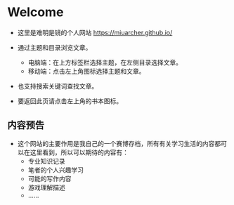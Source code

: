 # Welcome 
- 这里是难明是镜的个人网站 <https://miuarcher.github.io/>

- 通过主题和目录浏览文章。
    - 电脑端：在上方标签栏选择主题，在左侧目录选择文章。
    - 移动端：点击左上角图标选择主题和文章。
- 也支持搜索关键词查找文章。
- 要返回此页请点击左上角的书本图标。

## 内容预告
- 这个网站的主要作用是我自己的一个赛博存档，所有有关学习生活的内容都可以在这里看到，所以可以期待的内容有：
    - 专业知识记录
    - 笔者的个人兴趣学习
    - 可能的写作内容
    - 游戏理解描述
    - ……

<script src="https://giscus.app/client.js"
        data-repo="Miuarcher/Miuarcher.github.io"
        data-repo-id="R_kgDOPo7_XA"
        data-category="Announcements"
        data-category-id="DIC_kwDOPo7_XM4Cu7Pw"
        data-mapping="pathname"
        data-strict="0"
        data-reactions-enabled="1"
        data-emit-metadata="0"
        data-input-position="bottom"
        data-theme="preferred_color_scheme"
        data-lang="zh-CN"
        crossorigin="anonymous"
        async>
</script>